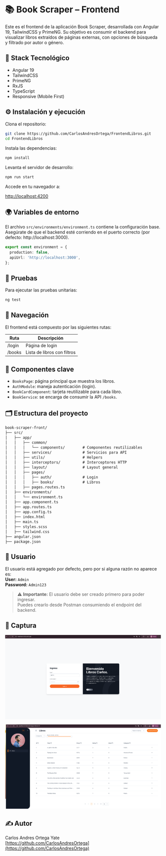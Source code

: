 
# 📚 Book Scraper – Frontend

Este es el frontend de la aplicación Book Scraper, desarrollada con Angular 19, TailwindCSS y PrimeNG. Su objetivo es consumir el backend para visualizar libros extraídos de páginas externas, con opciones de búsqueda y filtrado por autor o género.

## 🚀 Stack Tecnológico

- Angular 19
- TailwindCSS
- PrimeNG
- RxJS
- TypeScript
- Responsive (Mobile First)

## ⚙️ Instalación y ejecución

Clona el repositorio:

```bash
git clone https://github.com/CarlosAndresOrtega/FrontendLibros.git
cd FrontendLibros
```

Instala las dependencias:

```bash
npm install
```

Levanta el servidor de desarrollo:

```bash
npm run start
```

Accede en tu navegador a:

[http://localhost:4200](http://localhost:4200)

## 🌍 Variables de entorno

El archivo `src/environments/environment.ts` contiene la configuración base. Asegúrate de que el backend esté corriendo en el puerto correcto (por defecto: http://localhost:3000).

```ts
export const environment = {
  production: false,
  apiUrl: 'http://localhost:3000',
};
```

## 🧪 Pruebas

Para ejecutar las pruebas unitarias:

```bash
ng test
```

## 🧭 Navegación

El frontend está compuesto por las siguientes rutas:

| Ruta     | Descripción                |
|----------|----------------------------|
| /login   | Página de login            |
| /books   | Lista de libros con filtros|

## 🧩 Componentes clave

- `BooksPage`: página principal que muestra los libros.
- `AuthModule`: maneja autenticación (login).
- `BookCardComponent`: tarjeta reutilizable para cada libro.
- `BookService`: se encarga de consumir la API `/books`.

## 🗂️ Estructura del proyecto

```
book-scraper-front/
├── src/
│   ├── app/
│   │   ├── common/
│   │   │   └── components/        # Componentes reutilizables
│   │   ├── services/              # Servicios para API
│   │   ├── utils/                 # Helpers
│   │   ├── interceptors/          # Interceptores HTTP
│   │   ├── layout/                # Layout general
│   │   ├── pages/
│   │   │   ├── auth/              # Login
│   │   │   ├── books/             # Libros
│   │   ├── pages.routes.ts
│   ├── environments/
│   │   └── environment.ts
│   ├── app.component.ts
│   ├── app.routes.ts
│   ├── app.config.ts
│   ├── index.html
│   ├── main.ts
│   ├── styles.scss
│   ├── tailwind.css
├── angular.json
├── package.json
```
## 👤 Usuario

El usuario está agregado por defecto, pero por si alguna razón no aparece es:  
**User:** `Admin`  
**Password:** `Admin123`

> ⚠️ **Importante:** El usuario debe ser creado primero para poder ingresar.  
> Puedes crearlo desde Postman consumiendo el endpoint del backend.

## 📸 Captura

![alt text](image.png)

![alt text](image-1.png)

## ✍️ Autor

Carlos Andres Ortega Yate  
[https://github.com/CarlosAndresOrtega](https://github.com/CarlosAndresOrtega)
